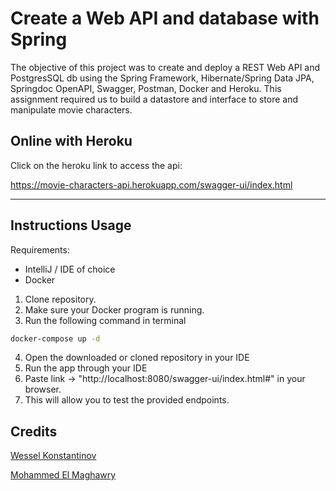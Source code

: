 # Create a Web API and database with Spring
The objective of this project was to create and deploy a REST Web API and PostgresSQL db using the Spring Framework, Hibernate/Spring Data JPA,
Springdoc OpenAPI, Swagger, Postman, Docker and Heroku. This assignment required us to build a datastore and interface to store and manipulate movie characters. 

## Online with Heroku
Click on the heroku link to access the api:

https://movie-characters-api.herokuapp.com/swagger-ui/index.html

---
## Instructions Usage

Requirements:
- IntelliJ / IDE of choice 
- Docker


1. Clone repository.
2. Make sure your Docker program is running.
3. Run the following command in terminal

```bash
docker-compose up -d    
```

4. Open the downloaded or cloned repository in your IDE
5. Run the app through your IDE
6. Paste link ->  "http://localhost:8080/swagger-ui/index.html#" in your browser.
7. This will allow you to test the provided endpoints.

## Credits
[Wessel Konstantinov](https://github.com/WesselKonstantinov)

[Mohammed El Maghawry](https://github.com/El-Maghawry)
